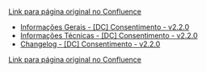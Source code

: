 [Link para página original no Confluence](https://openfinancebrasil.atlassian.net/wiki/spaces/OF/pages/207716368)

- [Informações Gerais - \[DC\] Consentimento - v2.2.0](../../../../../../OF/Open%20Finance%20Brasil/Especifica%c3%a7%c3%b5es%20de%20APIs/Dados%20do%20Cliente%20%e2%80%93%20DC/[DC]%20API%20-%20Consentimento/v2.2.0%20-%20[DC]%20Consentimento/Informa%c3%a7%c3%b5es%20Gerais%20-%20[DC]%20Consentimento%20-%20v2.2.0)
- [Informações Técnicas - \[DC\] Consentimento - v2.2.0](../../../../../../OF/Open%20Finance%20Brasil/Especifica%c3%a7%c3%b5es%20de%20APIs/Dados%20do%20Cliente%20%e2%80%93%20DC/[DC]%20API%20-%20Consentimento/v2.2.0%20-%20[DC]%20Consentimento/Informa%c3%a7%c3%b5es%20T%c3%a9cnicas%20-%20[DC]%20Consentimento%20-%20v2.2.0)
- [Changelog - \[DC\] Consentimento - v2.2.0](../../../../../../OF/Open%20Finance%20Brasil/Especifica%c3%a7%c3%b5es%20de%20APIs/Dados%20do%20Cliente%20%e2%80%93%20DC/[DC]%20API%20-%20Consentimento/v2.2.0%20-%20[DC]%20Consentimento/Changelog%20-%20[DC]%20Consentimento%20-%20v2.2.0)

[Link para página original no Confluence](https://openfinancebrasil.atlassian.net/wiki/spaces/OF/pages/207716368)